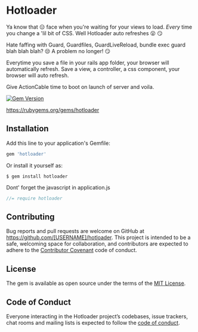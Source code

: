 # Hotloader
Ya know that :expressionless: face when you're waiting for your views to load. _Every_ time you change a 'lil bit of CSS. Well Hotloader auto refreshes :open_mouth: :smirk:


Hate faffing with Guard, Guardfiles, GuardLiveReload, bundle exec guard blah blah blah? :unamused: A problem no longer! :smirk:

Everytime you save a file in your rails app folder, your browser will automatically refresh. Save a view, a controller, a css component, your browser will auto refresh.

Give ActionCable time to boot on launch of server and voila.

[![Gem Version](https://badge.fury.io/rb/hotloader.svg)](https://badge.fury.io/rb/hotloader)

https://rubygems.org/gems/hotloader

## Installation

Add this line to your application's Gemfile:

```ruby
gem 'hotloader'
```

Or install it yourself as:

    $ gem install hotloader
    
    
Dont' forget the javascript in application.js

``` javascript
//= require hotloader
```

## Contributing

Bug reports and pull requests are welcome on GitHub at https://github.com/[USERNAME]/hotloader. This project is intended to be a safe, welcoming space for collaboration, and contributors are expected to adhere to the [Contributor Covenant](http://contributor-covenant.org) code of conduct.

## License

The gem is available as open source under the terms of the [MIT License](https://opensource.org/licenses/MIT).

## Code of Conduct

Everyone interacting in the Hotloader project’s codebases, issue trackers, chat rooms and mailing lists is expected to follow the [code of conduct](https://github.com/[USERNAME]/hotloader/blob/master/CODE_OF_CONDUCT.md).
